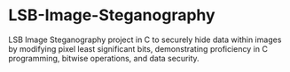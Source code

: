 # LSB-Image-Steganography
LSB Image Steganography project in C to securely hide data within images by modifying pixel least significant bits, demonstrating proficiency in C programming, bitwise operations, and data security.
